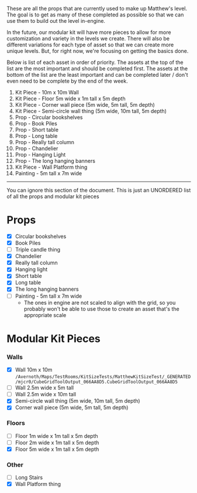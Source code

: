 
These are all the props that are currently used to make up Matthew's level. The goal is to get as many of these completed as possible so that we can use them to build out the level in-engine.

In the future, our modular kit will have more pieces to allow for more customization and variety in the levels we create. There will also be different variations for each type of asset so that we can create more unique levels. But, for right now, we're focusing on getting the basics done.

Below is list of each asset in order of priority. The assets at the top of the list are the most important and should be completed first. The assets at the bottom of the list are the least important and can be completed later / don't even need to be complete by the end of the week.

1. Kit Piece - 10m x 10m Wall
2. Kit Piece - Floor 5m wide x 1m tall x 5m depth
3. Kit Piece - Corner wall piece (5m wide, 5m tall, 5m depth)
4. Kit Piece - Semi-circle wall thing (5m wide, 10m tall, 5m depth)
5. Prop - Circular bookshelves
6. Prop - Book Piles
7. Prop - Short table
8. Prop - Long table
9. Prop - Really tall column
10. Prop - Chandelier
11. Prop - Hanging Light
12. Prop - The long hanging banners
13. Kit Piece - Wall Platform thing
14. Painting - 5m tall x 7m wide

----

You can ignore this section of the document. This is just an UNORDERED list of all the props and modular kit pieces

# Props

- [x] Circular bookshelves
- [x] Book Piles
- [ ] Triple candle thing
- [x] Chandelier
- [x] Really tall column
- [x] Hanging light
- [x] Short table
- [x] Long table
- [x] The long hanging banners
- [ ] Painting - 5m tall x 7m wide
	- The ones in engine are not scaled to align with the grid, so you probably won't be able to use those to create an asset that's the appropriate scale

# Modular Kit Pieces

### Walls

- [x] Wall 10m x 10m `/Avernoth/Maps/TestRooms/KitSizeTests/MatthewKitSizeTest/_GENERATED/mjcr0/CubeGridToolOutput_066AA8D5.CubeGridToolOutput_066AA8D5`
- [ ] Wall 2.5m wide x 5m tall
- [ ] Wall 2.5m wide x 10m tall
- [x] Semi-circle wall thing (5m wide, 10m tall, 5m depth)
- [x] Corner wall piece (5m wide, 5m tall, 5m depth)

### Floors

- [ ] Floor 1m wide x 1m tall x 5m depth
- [ ] Floor 2m wide x 1m tall x 5m depth
- [x] Floor 5m wide x 1m tall x 5m depth

### Other

- [ ] Long Stairs
- [x] Wall Platform thing

